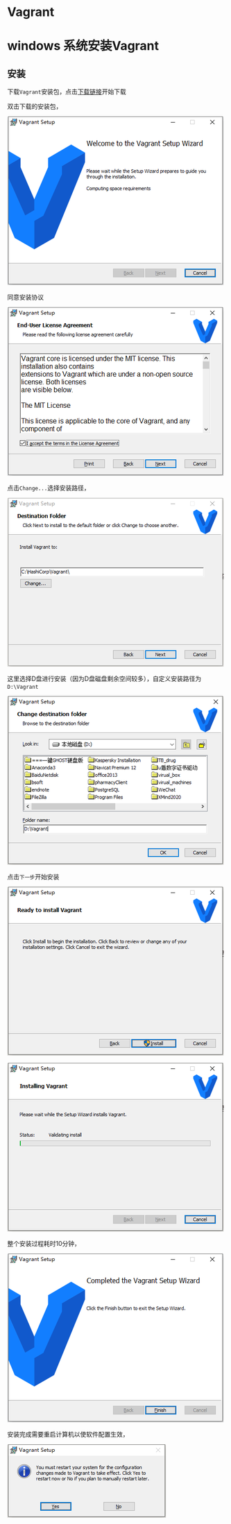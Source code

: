 # Vagrant



# windows 系统安装Vagrant

## 安装

下载`Vagrant`安装包，点击[下载链接][1]开始下载

[1]: https://releases.hashicorp.com/vagrant/2.2.14/vagrant_2.2.14_x86_64.msi



双击下载的安装包，

![image-20201221103119038](img/image-20201221103119038.png)

同意安装协议

![image-20201221103205996](img/image-20201221103205996.png)

点击`Change...`选择安装路径，

![image-20201221103532593](img/image-20201221103532593.png)

这里选择D盘进行安装（因为D盘磁盘剩余空间较多），自定义安装路径为`D:\Vagrant`

![image-20201221103507194](img/image-20201221103507194.png)

点击`下一步`开始安装

![image-20201221103756769](img/image-20201221103756769.png)

![image-20201221103806713](img/image-20201221103806713.png)

整个安装过程耗时10分钟，

![image-20201221104618743](img/image-20201221104618743.png)

安装完成需要重启计算机以使软件配置生效，

![image-20201221104801743](img/image-20201221104801743.png)



